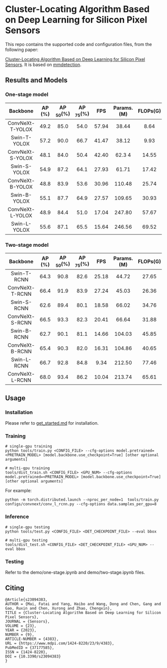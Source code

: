 # Cluster-Locating Algorithm Based on Deep Learning for Silicon Pixel Sensors

This repo contains the supported code and configuration files, from the following paper:

[Cluster-Locating Algorithm Based on Deep Learning for Silicon Pixel Sensors](https://www.mdpi.com/1424-8220/23/9/4383). It is based on [mmdetection](https://github.com/open-mmlab/mmdetection).


## Results and Models


### One-stage model

   | Backbone | AP $(\%)$ | AP $_{50}(\%)$ | AP $_{75}(\%)$ | FPS | Params.(M) | FLOPs(G) | model |
   | :---: | :---: | :---: | :---: | :---: | :---: | :---: | :---: | 
   | ConvNeXt-T-YOLOX | 49.2 | 85.0 | 54.0 | 57.94 | 38.44 |  8.64 |  |
   | Swin-T-YOLOX | 57.2 | 90.0 | 66.7 | 41.47 | 38.12 | 9.93 | |
   | ConvNeXt-S-YOLOX | 48.1 | 84.0 | 50.4 | 42.40 | 62.3 4| 14.55 | |
  | Swin-S-YOLOX | 54.9 | 87.2 | 64.1 | 27.93 | 61.71 | 17.42 | |
  | ConvNeXt-B-YOLOX | 48.8 | 83.9 | 53.6 | 30.96 | 110.48 | 25.74 | |
  | Swin-B-YOLOX | 55.1  |87.7| 64.9|27.57 | 109.65| 30.93 | |
  | ConvNeXt-L-YOLOX | 48.9 |84.4|51.0|17.04| 247.80| 57.67 | |
  | Swin-L-YOLOX  | 55.6 |87.1|65.5|15.64| 246.56| 69.52 | [github](https://github.com/maifatai/Particle-cluster-detection/releases/download/v1.0/swin_l_yolox.pth)|
  
### Two-stage model

  | Backbone | AP $(\%)$ | AP $_{50}(\%)$ | AP $_{75}(\%)$ | FPS | Params.(M) | FLOPs(G) | model |
  | :---: | :---: | :---: | :---: | :---: | :---: | :---: | :---: | 
  |  Swin-T-RCNN | 64.3|90.8|82.6|25.18  | 44.72| 27.65 |  |
  |  ConvNeXt-T-RCNN | 66.4 |91.9|83.9|27.24  |45.03| 26.36 |  |
  |  Swin-S-RCNN | 62.6 |89.4|80.1|18.58  | 66.02| 34.76 |  |
  |  ConvNeXt-S-RCNN | 66.5 |93.3|82.3 |20.41  |66.64| 31.88 |  | 
  | Swin-B-RCNN | 62.7 |90.1|81.1|14.66  | 104.03| 45.85 |  |
  | ConvNeXt-B-RCNN | 65.4  |90.3|82.0|16.31  |104.86| 40.65 |  | 
  |  Swin-L-RCNN | 66.7 |92.8|84.8|9.34 | 212.50| 77.46 |  |
  |  ConvNeXt-L-RCNN  | 68.0 |93.4|86.2 |10.04| 213.74|65.61 | [github](https://github.com/maifatai/Particle-cluster-detection/releases/download/v1.0/convnext_l_rcnn.zip.001) [github](https://github.com/maifatai/Particle-cluster-detection/releases/download/v1.0/convnext_l_rcnn.zip.002) |



## Usage

### Installation

Please refer to [get_started.md](https://github.com/open-mmlab/mmdetection/blob/master/docs/en/get_started.md) for installation.

### Training

```
# single-gpu training
python tools/train.py <CONFIG_FILE> --cfg-options model.pretrained=<PRETRAIN_MODEL> [model.backbone.use_checkpoint=True] [other optional arguments]

# multi-gpu training
tools/dist_train.sh <CONFIG_FILE> <GPU_NUM> --cfg-options model.pretrained=<PRETRAIN_MODEL> [model.backbone.use_checkpoint=True] [other optional arguments] 
```
For example:
```
python -m torch.distributed.launch --nproc_per_node=1  tools/train.py configs/convnext/conv_l_rcnn.py --cfg-options data.samples_per_gpu=8 

```

### Inference
```
# single-gpu testing
python tools/test.py <CONFIG_FILE> <DET_CHECKPOINT_FILE> --eval bbox 

# multi-gpu testing
tools/dist_test.sh <CONFIG_FILE> <DET_CHECKPOINT_FILE> <GPU_NUM> --eval bbox 
```



###  Testing

Refer to the demo/one-stage.ipynb and demo/two-stage.ipynb files.






## Citing 
```
@Article{s23094383,
AUTHOR = {Mai, Fatai and Yang, Haibo and Wang, Dong and Chen, Gang and Gao, Ruxin and Chen, Xurong and Zhao, Chengxin},
TITLE = {Cluster-Locating Algorithm Based on Deep Learning for Silicon Pixel Sensors},
JOURNAL = {Sensors},
VOLUME = {23},
YEAR = {2023},
NUMBER = {9},
ARTICLE-NUMBER = {4383},
URL = {https://www.mdpi.com/1424-8220/23/9/4383},
PubMedID = {37177585},
ISSN = {1424-8220},
DOI = {10.3390/s23094383}
}
```



